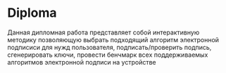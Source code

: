 # Diploma
Данная дипломная работа представляет собой интерактивную методику позволяющую выбрать подходящий алгоритм электронной подписиси для нужд пользователя, подписать/проверить подпись, сгенерировать ключи, провести бенчмарк всех поддерживаемых алгоритмов электронной подписи на устройстве
